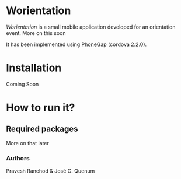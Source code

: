 # Worientation

*Worientation* is a small mobile application developed for an orientation event. More on this soon<br/>

It has been implemented using [PhoneGap](http://phonegap.com) (cordova 2.2.0).

# Installation

Coming Soon

# How to run it?

## Required packages

More on that later

### Authors

Pravesh Ranchod & José G. Quenum

